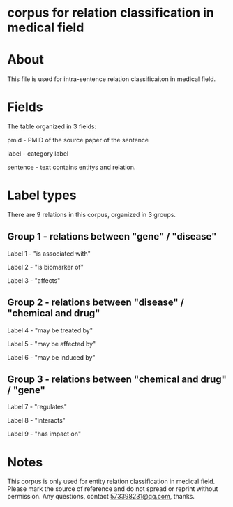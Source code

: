 # corpus for relation classification in medical field

# About
This file is used for intra-sentence relation classificaiton in medical field. 

# Fields
The table organized in 3 fields:

pmid - PMID of the source paper of the sentence

label - category label

sentence - text contains entitys and relation.

# Label types
There are 9 relations in this corpus, organized in 3 groups.

## Group 1 - relations between "gene" / "disease"

Label 1 - "is associated with"

Label 2 - "is biomarker of" 

Label 3 - "affects"

## Group 2 - relations between "disease" / "chemical and drug"

Label 4 - "may be treated by"

Label 5 - "may be affected by"

Label 6 - "may be induced by"

## Group 3 - relations between "chemical and drug" / "gene"

Label 7 - "regulates"

Label 8 - "interacts"

Label 9 - "has impact on"

# Notes
This corpus is only used for entity relation classification in medical field. Please mark the source of reference and do not spread or reprint without permission.
Any questions, contact 573398231@qq.com, thanks.
